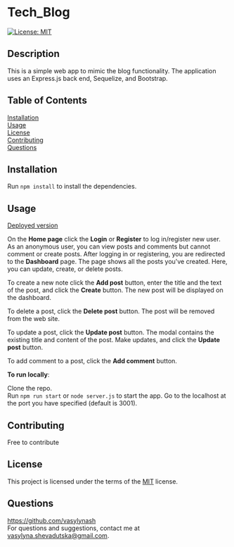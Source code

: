 # Tech_Blog

[![License: MIT](https://img.shields.io/badge/License-MIT-yellow.svg)](https://opensource.org/licenses/MIT)

  ## Description
  This is a simple web app to mimic the blog functionality. The application uses an Express.js back end, Sequelize, and Bootstrap.

  ## Table of Contents
  [Installation](#installation)  
    [Usage](#usage)  
    [License](#license)  
    [Contributing](#contributing)  
    [Questions](#questions)  

  ## Installation
  Run ```npm install``` to install the dependencies.

  ## Usage
  [Deployed version](https://minimalist-tech-blog.herokuapp.com/)
    
On the **Home page** click the **Login** or **Register** to log in/register new user. As an anonymous user, you can view posts and comments but cannot comment or create posts. After logging in or registering, you are redirected to the **Dashboard** page. The page shows all the posts you've created. Here, you can update, create, or delete posts.  

To create a new note click the **Add post** button, enter the title and the text of the post, and click the **Create** button. The new post will be displayed on the dashboard.  

To delete a post, click the **Delete post** button. The post will be removed from the web site.  

To update a post, click the **Update post** button. The modal contains the existing title and content of the post. Make updates, and click the **Update post** button.

To add comment to a post, click the **Add comment** button.

**To run locally**:

Clone the repo.  
Run ```npm run start``` or ```node server.js``` to start the app. Go to the localhost at the port you have specified (default is 3001).
  

  ## Contributing
  Free to contribute

  ## License
  This project is licensed under the terms of the [MIT](https://opensource.org/licenses/MIT) license.

  ## Questions
  https://github.com/vasylynash  
  For questions and suggestions, contact me at vasylyna.shevadutska@gmail.com.